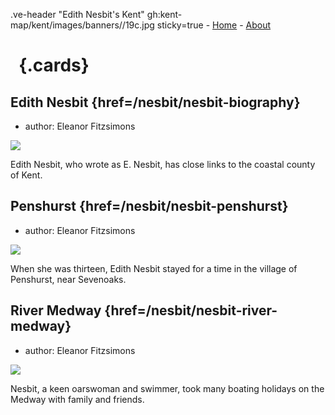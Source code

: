 .ve-header "Edith Nesbit's Kent" gh:kent-map/kent/images/banners//19c.jpg sticky=true
    - [Home](/)
    - [About](/about)

# &nbsp; {.cards}

## Edith Nesbit {href=/nesbit/nesbit-biography}

- author: Eleanor Fitzsimons

![](https://iiif.juncture-digital.org/thumbnail?url=https://stor.artstor.org/stor/f3df3254-575f-4f32-ae8b-198c806e9d50)

Edith Nesbit, who wrote as E. Nesbit, has close links to the coastal county of Kent.

## Penshurst {href=/nesbit/nesbit-penshurst}

- author: Eleanor Fitzsimons

![](https://iiif.juncture-digital.org/thumbnail?url=https://stor.artstor.org/stor/79fb2d02-04f1-4a1b-b03a-c3315d2c1787)

When she was thirteen, Edith Nesbit stayed for a time in the village of Penshurst, near Sevenoaks. 

## River Medway {href=/nesbit/nesbit-river-medway}

- author: Eleanor Fitzsimons

![](https://iiif.juncture-digital.org/thumbnail?url=https://stor.artstor.org/stor/ae0662fc-e1a2-43a1-8382-71def7414a5c)

Nesbit, a keen oarswoman and swimmer, took many boating holidays on the Medway with family and friends.

